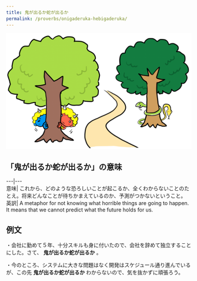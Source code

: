 ```yaml
---
title: 鬼が出るか蛇が出るか
permalink: /proverbs/onigaderuka-hebigaderuka/
---
```


![](/assets/images/proverbs/onigaderuka-hebigaderuka-1024x640.png)

## 「鬼が出るか蛇が出るか」の意味

---|---  
意味| これから、どのような恐ろしいことが起こるか、全くわからないことのたとえ。将来どんなことが待ちかまえているのか、予測がつかないということ。  
英訳| A metaphor for not knowing what horrible things are going to happen. It means that we cannot predict what the future holds for us.  
  
## 例文

・会社に勤めて５年、十分スキルも身に付いたので、会社を辞めて独立することにした。さて、 **鬼が出るか蛇が出るか** 。

・今のところ、システムに大きな問題はなく開発はスケジュール通り進んでいるが、この先 **鬼が出るか蛇が出るか** わからないので、気を抜かずに頑張ろう。
